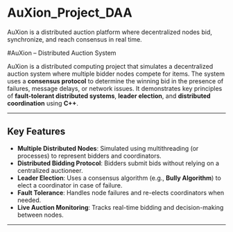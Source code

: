 # AuXion_Project_DAA
AuXion is a distributed auction platform where decentralized nodes bid, synchronize, and reach consensus in real time.

#AuXion – Distributed Auction System

AuXion is a distributed computing project that simulates a decentralized auction system where multiple bidder nodes compete for items. The system uses a **consensus protocol** to determine the winning bid in the presence of failures, message delays, or network issues. It demonstrates key principles of **fault-tolerant distributed systems**, **leader election**, and **distributed coordination** using **C++**.

---

## Key Features

- **Multiple Distributed Nodes**: Simulated using multithreading (or processes) to represent bidders and coordinators.
- **Distributed Bidding Protocol**: Bidders submit bids without relying on a centralized auctioneer.
- **Leader Election**: Uses a consensus algorithm (e.g., **Bully Algorithm**) to elect a coordinator in case of failure.
- **Fault Tolerance**: Handles node failures and re-elects coordinators when needed.
- **Live Auction Monitoring**: Tracks real-time bidding and decision-making between nodes.

---

